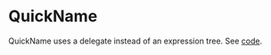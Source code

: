 # QuickName
QuickName uses a delegate instead of an expression tree. See 
[code](QuickName.Tests/Program.cs#L12-L14). 